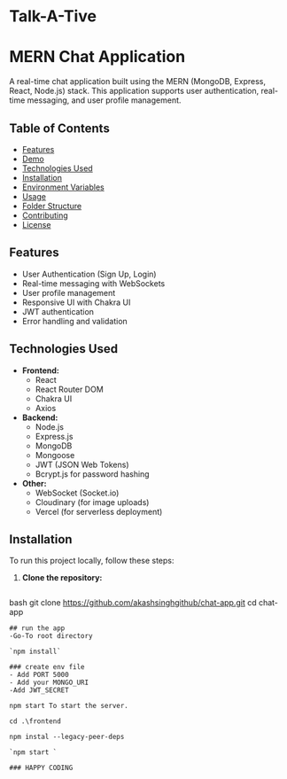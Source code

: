 # Talk-A-Tive
# MERN Chat Application

A real-time chat application built using the MERN (MongoDB, Express, React, Node.js) stack. This application supports user authentication, real-time messaging, and user profile management.

## Table of Contents

- [Features](#features)
- [Demo](#demo)
- [Technologies Used](#technologies-used)
- [Installation](#installation)
- [Environment Variables](#environment-variables)
- [Usage](#usage)
- [Folder Structure](#folder-structure)
- [Contributing](#contributing)
- [License](#license)

## Features

- User Authentication (Sign Up, Login)
- Real-time messaging with WebSockets
- User profile management
- Responsive UI with Chakra UI
- JWT authentication
- Error handling and validation

## Technologies Used

- **Frontend:**
  - React
  - React Router DOM
  - Chakra UI
  - Axios
- **Backend:**
  - Node.js
  - Express.js
  - MongoDB
  - Mongoose
  - JWT (JSON Web Tokens)
  - Bcrypt.js for password hashing
- **Other:**
  - WebSocket (Socket.io)
  - Cloudinary (for image uploads)
  - Vercel (for serverless deployment)

## Installation

To run this project locally, follow these steps:

1. **Clone the repository:**

   ```bash
  bash
  git clone https://github.com/akashsinghgithub/chat-app.git
   cd chat-app
   ```
## run the app
-Go-To root directory

`npm install`

### create env file
- Add PORT 5000
- Add your MONGO_URI
-Add JWT_SECRET

npm start To start the server.

cd .\frontend

npm instal --legacy-peer-deps

`npm start `

### HAPPY CODING
